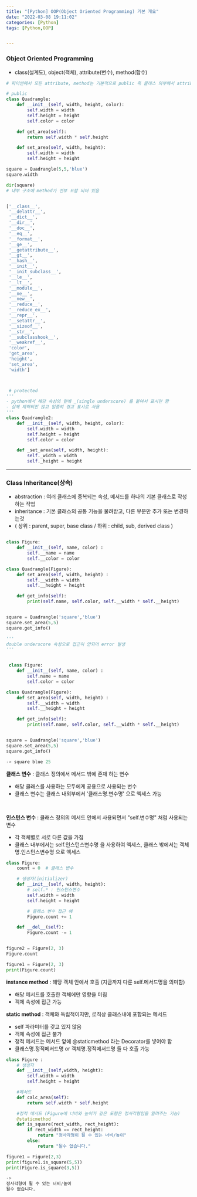 ```yaml
---
title: "[Python] OOP(Object Oriented Programming) 기본 개요"
date: "2022-03-08 19:11:02"
categories: [Python]
tags: [Python,OOP]


---
```


### Object Oriented Programming
- class(설계도), object(객체), attribute(변수), method(함수)


```python
# 파이썬에서 모든 attribute, method는 기본적으로 public 즉 클래스 외부에서 attribute, method 접근 가능

# public
class Quadrangle:
    def __init__(self, width, height, color):
        self.width = width
        self.height = height
        self.color = color

    def get_area(self):
        return self.width * self.height

    def set_area(self, width, height):
        self.width = width
        self.height = height

square = Quadrangle(5,5,'blue')
square.width

dir(square)
# 내부 구조에 method가 전부 포함 되어 있음


['__class__',
 '__delattr__',
 '__dict__',
 '__dir__',
 '__doc__',
 '__eq__',
 '__format__',
 '__ge__',
 '__getattribute__',
 '__gt__',
 '__hash__',
 '__init__',
 '__init_subclass__',
 '__le__',
 '__lt__',
 '__module__',
 '__ne__',
 '__new__',
 '__reduce__',
 '__reduce_ex__',
 '__repr__',
 '__setattr__',
 '__sizeof__',
 '__str__',
 '__subclasshook__',
 '__weakref__',
 'color',
 'get_area',
 'height',
 'set_area',
 'width']



 # protected
'''
- python에서 해당 속성의 앞에 _(single underscore) 를 붙여서 표시만 함
- 실제 제약되진 않고 일종의 경고 표시로 사용
'''
class Quadrangle2:
    def __init__(self, width, height, color):
        self.width = width
        self.height = height
        self.color = color

    def _set_area(self, width, height):
        self._width = width
        self._height = height
```

----------------

### Class Inheritance(상속)

- abstraction : 여러 클래스에 중복되는 속성, 메서드를 하나의 기본 클래스로 작성하는 작업
- inheritance : 기본 클래스의 공통 기능을 물려받고, 다른 부분만 추가 또는 변경하는것
- ( 상위 : parent, super, base class / 하위 : child, sub, derived class )


```python

class Figure:
    def __init__(self, name, color) :
        self.__name = name
        self.__color = color

class Quadrangle(Figure):
    def set_area(self, width, height) :
        self.__width = width
        self.__height = height

    def get_info(self):
        print(self.name, self.color, self.__width * self.__height)


square = Quadrangle('square','blue')
square.set_area(5,5)
square.get_info()

'''
double underscore 속성으로 접근이 안되어 error 발생
'''


 class Figure:
    def __init__(self, name, color) :
        self.name = name
        self.color = color

class Quadrangle(Figure):
    def set_area(self, width, height) :
        self.__width = width
        self.__height = height

    def get_info(self):
        print(self.name, self.color, self.__width * self.__height)


square = Quadrangle('square','blue')
square.set_area(5,5)
square.get_info()

-> square blue 25

```

**클래스 변수** : 클래스 정의에서 메서드 밖에 존재 하는 변수
- 해당 클래스를 사용하는 모두에게 공용으로 사용되는 변수
- 클래스 변수는 클래스 내외부에서 '클래스명.변수명' 으로 엑세스 가능

<br>

**인스턴스 변수** : 클래스 정의의 메서드 안에서 사용되면서 "self.변수명" 처럼 사용되는 변수
- 각 객체별로 서로 다른 값을 가짐
- 클래스 내부에서는 self.인스턴스변수명 을 사용하여 엑세스, 클래스 밖에서는 객체명.인스턴스변수명 으로 엑세스


```python
class Figure:
    count = 0  # 클래스 변수

    # 생성자(initializer)
    def __init__(self, width, height):
        # self.* : 인스턴스변수
        self.width = width
        self.height = height

        # 클래스 변수 접근 예
        Figure.count += 1

    def __del__(self):
        Figure.count -= 1


figure2 = Figure(2, 3)
Figure.count

figure1 = Figure(2, 3)
print(Figure.count)
```
**instance method** : 해당 객체 안에서 호출 (지금까지 다룬 self.메서드명을 의미함)
- 해당 메서드를 호출한 객체에만 영향을 미침
- 객체 속성에 접근 가능


**static method** : 객체와 독립적이지만, 로직상 클래스내에 포함되는 메서드
- self 파라미터를 갖고 있지 않음
- 객체 속성에 접근 불가
- 정적 메서드는 메서드 앞에 @staticmethod 라는 Decorator를 넣어야 함
- 클래스명.정적메서드명 or 객체명.정적메서드명 둘 다 호출 가능

```python
class Figure :
    # 생성자
    def __init__(self,width, height):
        self.width = width
        self.height = height

    #메서드
    def calc_area(self):
        return self.width * self.height

    #정적 메서드 (Figure에 너비와 높이가 같은 도형은 정사각형임을 알려주는 기능)
    @staticmethod
    def is_square(rect_width, rect_height):
        if rect_width == rect_height:
            return "정사각형이 될 수 있는 너비/높이"
        else:
            return "될수 없습니다."

figure1 = Figure(2,3)
print(figure1.is_square(5,5))
print(Figure.is_square(3,5))

->
정사각형이 될 수 있는 너비/높이
될수 없습니다.

```


